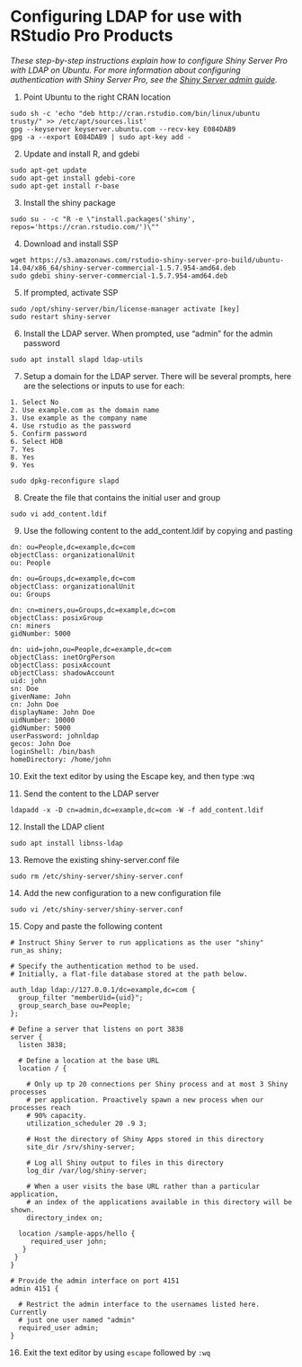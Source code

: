 # Configuring LDAP for use with RStudio Pro Products

*These step-by-step instructions explain how to configure Shiny Server Pro with LDAP on Ubuntu. For more information about configuring authentication with Shiny Server Pro, see the [Shiny Server admin guide](http://docs.rstudio.com/shiny-server/#ldap-and-active-directory).*

1. Point Ubuntu to the right CRAN location

```
sudo sh -c 'echo "deb http://cran.rstudio.com/bin/linux/ubuntu trusty/" >> /etc/apt/sources.list'
gpg --keyserver keyserver.ubuntu.com --recv-key E084DAB9
gpg -a --export E084DAB9 | sudo apt-key add -
```

2. Update and install R, and gdebi

```
sudo apt-get update
sudo apt-get install gdebi-core
sudo apt-get install r-base
```

3. Install the shiny package

```
sudo su - -c "R -e \"install.packages('shiny', repos='https://cran.rstudio.com/')\""
```

4. Download and install SSP

```
wget https://s3.amazonaws.com/rstudio-shiny-server-pro-build/ubuntu-14.04/x86_64/shiny-server-commercial-1.5.7.954-amd64.deb
sudo gdebi shiny-server-commercial-1.5.7.954-amd64.deb
```

5. If prompted, activate SSP

```
sudo /opt/shiny-server/bin/license-manager activate [key]
sudo restart shiny-server
```

6. Install the LDAP server. When prompted, use “admin” for the admin password

```
sudo apt install slapd ldap-utils
```

7. Setup a domain for the LDAP server. There will be several prompts, here are the selections or inputs to use for each:

```
1. Select No
2. Use example.com as the domain name
3. Use example as the company name
4. Use rstudio as the password
5. Confirm password
6. Select HDB
7. Yes
8. Yes
9. Yes
```

```
sudo dpkg-reconfigure slapd
```

8. Create the file that contains the initial user and group

```
sudo vi add_content.ldif
```

9. Use the following content to the add_content.ldif by copying and pasting

```
dn: ou=People,dc=example,dc=com
objectClass: organizationalUnit
ou: People

dn: ou=Groups,dc=example,dc=com
objectClass: organizationalUnit
ou: Groups

dn: cn=miners,ou=Groups,dc=example,dc=com
objectClass: posixGroup
cn: miners
gidNumber: 5000

dn: uid=john,ou=People,dc=example,dc=com
objectClass: inetOrgPerson
objectClass: posixAccount
objectClass: shadowAccount
uid: john
sn: Doe
givenName: John
cn: John Doe
displayName: John Doe
uidNumber: 10000
gidNumber: 5000
userPassword: johnldap
gecos: John Doe
loginShell: /bin/bash
homeDirectory: /home/john
```

10. Exit the text editor by using the Escape key, and then type :wq

11. Send the content to the LDAP server

```
ldapadd -x -D cn=admin,dc=example,dc=com -W -f add_content.ldif
```

12. Install the LDAP client

```
sudo apt install libnss-ldap
```

13. Remove the existing shiny-server.conf file

```
sudo rm /etc/shiny-server/shiny-server.conf
```

14. Add the new configuration to a new configuration file

```
sudo vi /etc/shiny-server/shiny-server.conf
```

15. Copy and paste the following content

```
# Instruct Shiny Server to run applications as the user "shiny"
run_as shiny;

# Specify the authentication method to be used.
# Initially, a flat-file database stored at the path below.

auth_ldap ldap://127.0.0.1/dc=example,dc=com {
  group_filter "memberUid={uid}";
  group_search_base ou=People;
};

# Define a server that listens on port 3838
server {
  listen 3838;

  # Define a location at the base URL
  location / {

    # Only up tp 20 connections per Shiny process and at most 3 Shiny processes
    # per application. Proactively spawn a new process when our processes reach 
    # 90% capacity.
    utilization_scheduler 20 .9 3;

    # Host the directory of Shiny Apps stored in this directory
    site_dir /srv/shiny-server;

    # Log all Shiny output to files in this directory
    log_dir /var/log/shiny-server;

    # When a user visits the base URL rather than a particular application,
    # an index of the applications available in this directory will be shown.
    directory_index on;

  location /sample-apps/hello {
     required_user john;
   }
 }
}

# Provide the admin interface on port 4151
admin 4151 {

  # Restrict the admin interface to the usernames listed here. Currently 
  # just one user named "admin"
  required_user admin;
}
```

16. Exit the text editor by using `escape` followed by `:wq`